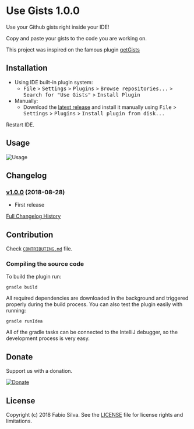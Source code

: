 Use Gists 1.0.0
=============

Use your Github gists right inside your IDE!

Copy and paste your gists to the code you are working on.

This project was inspired on the famous plugin [getGists][get-gists]


Installation
------------

- Using IDE built-in plugin system:
  - <kbd>File</kbd> > <kbd>Settings</kbd> > <kbd>Plugins</kbd> > <kbd>Browse repositories...</kbd> > <kbd>Search for "Use Gists"</kbd> > <kbd>Install Plugin</kbd>
- Manually:
  - Download the [latest release][latest-release] and install it manually using <kbd>File</kbd> > <kbd>Settings</kbd> > <kbd>Plugins</kbd> > <kbd>Install plugin from disk...</kbd>
  
Restart IDE.


Usage
-----

   ![Usage](https://s3-sa-east-1.amazonaws.com/cdn.fabioluis.com.br/use-gists/use-gists-how-to-use.gif)


Changelog
---------

### [v1.0.0](https://github.com/silvafabio/use-gists/tree/v1.0.0) (2018-08-28)

- First release


[Full Changelog History](./CHANGELOG.md)


Contribution
------------

Check [`CONTRIBUTING.md`](./CONTRIBUTING.md) file.

### Compiling the source code

To build the plugin run:

    gradle build
    
All required dependencies are downloaded in the background and triggered properly
during the build process. You can also test the plugin easily with running:

    gradle runIdea
    
All of the gradle tasks can be connected to the IntelliJ debugger, so the development process is very easy.


Donate
-------

Support us with a donation.

[![Donate][badge-paypal-img]][badge-paypal]


License
-------

Copyright (c) 2018 Fabio Silva. See the [LICENSE](./LICENSE) file for license rights and limitations.


[get-gists]:              https://github.com/johna1203/getGists    
[latest-release]:         https://github.com/silvafabio/use-gists/releases/latest
[badge-paypal-img]:       https://img.shields.io/badge/donate-paypal-yellow.svg
[badge-paypal]:           https://www.paypal.com/cgi-bin/webscr?cmd=_donations&business=W8NQQ9AFX8NSC&lc=US&item_name=Fabio%20Silva&item_number=Use%20Gists&currency_code=USD&bn=PP%2dDonationsBF%3abtn_donateCC_LG%2egif%3aNonHosted
